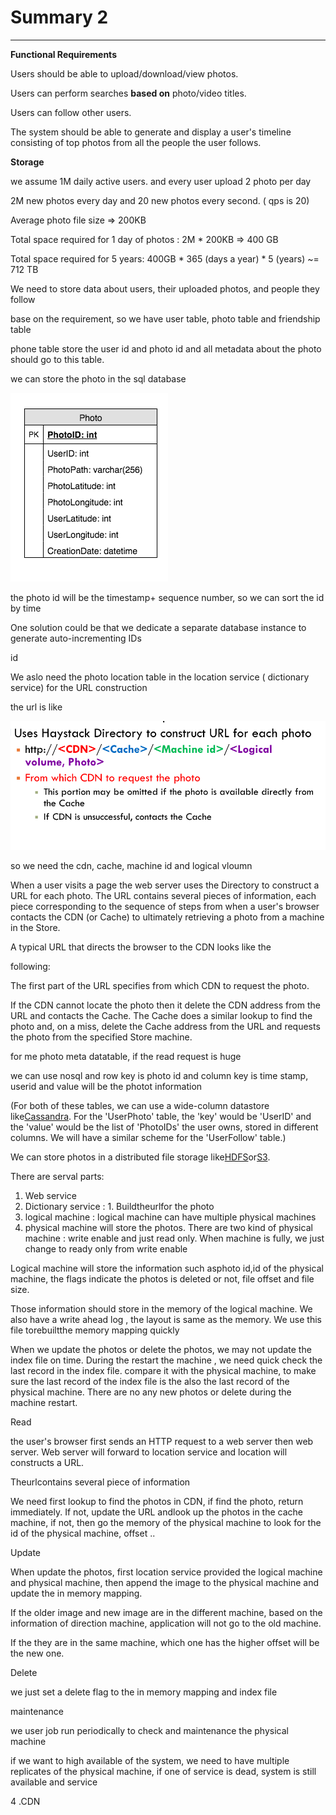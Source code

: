 # Summary 2



---

**Functional Requirements**

Users should be able to upload/download/view photos.



Users can perform searches **based on** photo/video titles.



Users can follow other users.



The system should be able to generate and display a user's timeline consisting of top photos from all the people the user follows.







**Storage**



we assume 1M daily active users. and every user upload 2 photo per day



2M new photos every day and 20 new photos every second. ( qps is 20)



Average photo file size => 200KB

Total space required for 1 day of photos : 2M * 200KB => 400 GB

Total space required for 5 years: 400GB * 365 (days a year) * 5 (years) ~= 712 TB







We need to store data about users, their uploaded photos, and people they follow





base on the requirement, so we have user table, photo table and friendship table



phone table store the user id and photo id and all metadata about the photo should go to this table.



we can store the photo in the sql database



![Photo PhotolD: int UserlD: int PhotoPath: varchar(256) PhotoLatitude: int PhotoLongitude: int UserLatitude: int UserLongitude: int CreationDate: datetime ](../../media/Twitter-^M-Insgram-Instagram-Summary-2-image1.png)



the photo id will be the timestamp+ sequence number, so we can sort the id by time



One solution could be that we dedicate a separate database instance to generate auto-incrementing IDs

id





We aslo need the photo location table in the location service ( dictionary service) for the URL construction



the url is like

![](../../media/Twitter-^M-Insgram-Instagram-Summary-2-image2.png)

so we need the cdn, cache, machine id and logical vloumn







When a user visits a page the web server uses the Directory to construct a URL for each photo. The URL contains several pieces of information, each piece corresponding to the sequence of steps from when a user's browser contacts the CDN (or Cache) to ultimately retrieving a photo from a machine in the Store.

A typical URL that directs the browser to the CDN looks like the

following:



The first part of the URL specifies from which CDN to request the photo.

If the CDN cannot locate the photo then it delete the CDN address from the URL and contacts the Cache. The Cache does a similar lookup to find the photo and, on a miss, delete the Cache address from the URL and requests the photo from the specified Store machine.



for me photo meta datatable, if the read request is huge

we can use nosql and row key is photo id and column key is time stamp, userid and value will be the photot information







(For both of these tables, we can use a wide-column datastore like[Cassandra](https://en.wikipedia.org/wiki/Apache_Cassandra). For the 'UserPhoto' table, the 'key' would be 'UserID' and the 'value' would be the list of 'PhotoIDs' the user owns, stored in different columns. We will have a similar scheme for the 'UserFollow' table.)





We can store photos in a distributed file storage like[HDFS](https://en.wikipedia.org/wiki/Apache_Hadoop)or[S3](https://en.wikipedia.org/wiki/Amazon_S3).



There are serval parts:



1.  Web service
2.  Dictionary service : 1. Buildtheurlfor the photo
3.  logical machine : logical machine can have multiple physical machines
4.  physical machine will store the photos. There are two kind of physical machine : write enable and just read only. When machine is fully, we just change to ready only from write enable







Logical machine will store the information such asphoto id,id of the physical machine, the flags indicate the photos is deleted or not, file offset and file size.

Those information should store in the memory of the logical machine. We also have a write ahead log , the layout is same as the memory. We use this file torebuiltthe memory mapping quickly



When we update the photos or delete the photos, we may not update the index file on time. During the restart the machine , we need quick check the last record in the index file. compare it with the physical machine, to make sure the last record of the index file is the also the last record of the physical machine. There are no any new photos or delete during the machine restart.





Read



the user's browser first sends an HTTP request to a web server then web server. Web server will forward to location service and location will constructs a URL.



Theurlcontains several piece of information



We need first lookup to find the photos in CDN, if find the photo, return immediately. If not, update the URL andlook up the photos in the cache machine, if not, then go the memory of the physical machine to look for the id of the physical machine, offset ..





Update

When update the photos, first location service provided the logical machine and physical machine, then append the image to the physical machine and update the in memory mapping.



If the older image and new image are in the different machine, based on the information of direction machine, application will not go to the old machine.

If the they are in the same machine, which one has the higher offset will be the new one.



Delete



we just set a delete flag to the in memory mapping and index file



maintenance



we user job run periodically to check and maintenance the physical machine





if we want to high available of the system, we need to have multiple replicates of the physical machine, if one of service is dead, system is still available and service





4 .CDN



